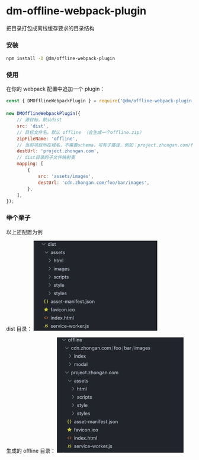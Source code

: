 # dm-offline-webpack-plugin

把目录打包成离线缓存要求的目录结构

### 安装

```bash
npm install -D @dm/offline-webpack-plugin
```

### 使用

在你的 webpack 配置中追加一个 plugin：

```js
const { DMOfflineWebpackPlugin } = require('@dm/offline-webpack-plugin');

new DMOfflineWebpackPlugin({
    // 源目标，默认dist
    src: 'dist',
    // 目标文件名，默认 offline （会生成一个offline.zip）
    zipFileName: 'offline',
    // 当前项目所在域名，不需要schema，可有子路径，例如：project.zhongan.com/foo/bar
    destUrl: 'project.zhongan.com',
    // dist目录的子文件映射表
    mapping: [
        {
            src: 'assets/images',
            destUrl: 'cdn.zhongan.com/foo/bar/images',
        },
    ],
});
```

### 举个栗子

以上述配置为例

dist 目录：
![](./preview-dist.png)

生成的 offline 目录：
![](./preview-offline.png)

